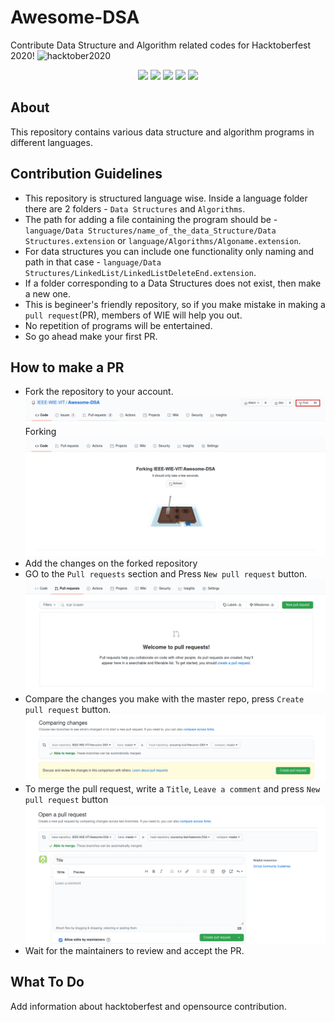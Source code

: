 # Awesome-DSA
Contribute Data Structure and Algorithm related codes for Hacktoberfest 2020!
<img src="https://hacktoberfest.digitalocean.com/assets/HF-full-logo-b05d5eb32b3f3ecc9b2240526104cf4da3187b8b61963dd9042fdc2536e4a76c.svg" alt="hacktober2020">

<p align="center">
   <img src="https://img.shields.io/github/issues/IEEE-WIE-VIT/Awesome-DSA"> 
   <img src="https://img.shields.io/github/forks/IEEE-WIE-VIT/Awesome-DSA">
   <img src="https://img.shields.io/github/stars/IEEE-WIE-VIT/Awesome-DSA?color=green">
   <img src="https://komarev.com/ghpvc/?username=IEEE-WIE-VIT&color=blue">
   <img src="https://img.shields.io/github/issues-pr/IEEE-WIE-VIT/Awesome-DSA.svg">
</p>

## About

This repository contains various data structure and algorithm programs in different languages.

## Contribution Guidelines

- This repository is structured language wise. Inside a language folder there are 2 folders - `Data Structures` and `Algorithms`.
- The path for adding a file containing the program should be - ```language/Data Structures/name_of_the_data_Structure/Data Structures.extension``` or ```language/Algorithms/Algoname.extension```.
- For data structures you can include one functionality only naming and path in that case - ```language/Data Structures/LinkedList/LinkedListDeleteEnd.extension```.
-  If a folder corresponding to a Data Structures does not exist, then make a new one.
-  This is begineer's friendly repository, so if you make mistake in making a `pull request`(PR), members of WIE will help you out.
-  No repetition of programs will be entertained.
-  So go ahead make your first PR.

## How to make a PR

- Fork the repository to your account.
   <img src="assets/img/fork.png">
  Forking
   <img src="assets/img/forking.png">
- Add the changes on the forked repository
- GO to the `Pull requests` section and Press `New pull request` button.
   <img src="assets/img/New_PR.png">
- Compare the changes you make with the master repo, press `Create pull request` button.
   <img src="assets/img/compare_PR.png">
- To merge the pull request, write a `Title`, `Leave a comment` and press `New pull request` button
   <img src="assets/img/merge_PR.png">
- Wait for the maintainers to review and accept the PR.

## What To Do

Add information about hacktoberfest and opensource contribution.

